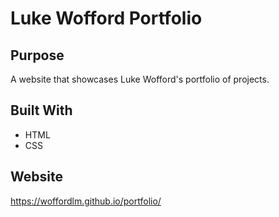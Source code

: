 # Luke Wofford Portfolio

## Purpose
A website that showcases Luke Wofford's portfolio of projects. 

## Built With
* HTML
* CSS


## Website
 https://woffordlm.github.io/portfolio/

